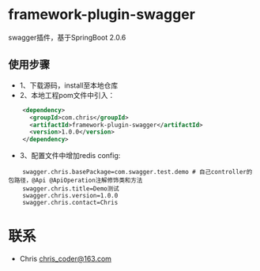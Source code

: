 # framework-plugin-swagger
swagger插件，基于SpringBoot 2.0.6

## 使用步骤
- 1、下载源码，install至本地仓库
- 2、本地工程pom文件中引入：
```xml
    <dependency>
      <groupId>com.chris</groupId>
      <artifactId>framework-plugin-swagger</artifactId>
      <version>1.0.0</version>
    </dependency>
```
- 3、配置文件中增加redis config:
```properties
    swagger.chris.basePackage=com.swagger.test.demo # 自己controller的包路径，@Api @ApiOperation注解修饰类和方法
    swagger.chris.title=Demo测试
    swagger.chris.version=1.0.0
    swagger.chris.contact=Chris
```

# 联系
- Chris chris_coder@163.com
